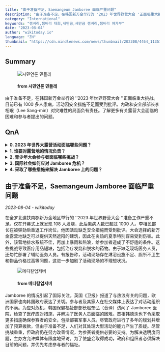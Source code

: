 ```yaml
---
title: "由于准备不足，Saemangeum Jamboree 面临严重问题"
description: "由于准备不足，在韩国新万金举行的 '2023 年世界野营大会 '正面临重大挑战。目前已有 1000 多人患病，活动因安全措施不足而受到批评。内政和安全部部长李相珉（Lee Sang-min）对灾难性的局面负有责任。了解更多有关露营大会面临的困难和参与者提出的问题。"
category: "International"
keywords: "잼버리,잼버리 대회,새만금,새만금 잼버리,잼버리 여가부"
date: "2023-08-04"
author: "wikitoday.io"
language: "ZH"
thumbnail: "https://cdn.mindlenews.com/news/thumbnail/202308/4464_11351_1846_v150.jpg"
---
```


## Summary

<figure>
    <img src="https://cdn.mindlenews.com/news/thumbnail/202308/4464_11351_1846_v150.jpg" alt="시민언론 민들레" />
    <figcaption>
        <h4> from 시민언론 민들레</h4>
    </figcaption>
</figure>

由于准备不足，在韩国新万金举行的 ''2023 年世界野营大会 ''正面临重大挑战。目前已有 1000 多人患病，活动因安全措施不足而受到批评。内政和安全部部长李相珉（Lee Sang-min）对灾难性的局面负有责任。了解更多有关露营大会面临的困难和参与者提出的问题。

## QnA

<details>
        <summary><b>0. 2023 年世界大露营活动面临哪些问题？</b></summary>
        由于准备工作不充分，该活动面临着生病人数多、安全措施不足、营地条件差等问题。
    </details>
    
<details>
        <summary><b>1. 谁要对露营地的情况负责？</b></summary>
        内政和安全部长 Lee Sang-min 因活动缺乏安全措施和准备工作而被问责。
    </details>
    
<details>
        <summary><b>2. 青少年大会参与者面临哪些挑战？</b></summary>
        参加者面临的挑战包括营地缺乏树荫、排水不畅、医疗用品短缺、淋浴设施不足、厕所不卫生以及物品价格过高。
    </details>
    
<details>
        <summary><b>3. 国际社会如何应对 Jamboree 危机？</b></summary>
        英国《卫报》报道了与热浪有关的问题，欧洲国家也向韩国政府表达了关切。参赛者及其家人也在社交媒体上表达了不满。
    </details>
    
<details>
        <summary><b>4. 采取了哪些措施来解决 Jamboree 上的问题？</b></summary>
        韩国保健福祉部长官赵奎雄访问了仁波切医院，检查医疗响应情况。韩德洙总理已下令部署军事人员，以提供额外支持和采取安全措施。
    </details>

## 由于准备不足，Saemangeum Jamboree 面临严重问题

_2023-08-04 - wikitoday_

在全罗北道扶南郡新万金地区举行的 ''2023 年世界野营大会 ''准备工作严重不足。仅在开幕式上就发现 108 人发烧，此后患病人数已超过 1000 人。李相民部长在被弹劾后重返工作岗位，他因活动缺乏安全措施而受到批评。大会选择的新万金露营地缺乏可以提供天然遮阳的建筑，因此在炎热的夏季特别容易受到伤害。此外，该营地排水系统不佳，再加上暴雨和热浪，给参加者造成了不舒适的条件。这些挑战导致医疗用品短缺，包括治疗发烧和脱水的药物。由于缺乏现场医务人员，还匆忙部署了辅助医务人员。有报告称，活动现场存在淋浴设施不足、厕所不卫生和物品价格过高等问题，这进一步加剧了活动现场的不理想状况。

<figure>
    <img src="http://cdn.monews.co.kr/news/thumbnail/202308/325623_92181_950_v150.jpg" alt="메디칼업저버" />
    <figcaption>
        <h4> from 메디칼업저버</h4>
    </figcaption>
</figure>

Jamboree 的情况引起了国际关注。英国《卫报》报道了与热浪有关的问题，欧洲国家也向韩国政府表达了关切。参与者及其家人在社交媒体上表达了对活动组织的不满。为应对危机，韩国保健福祉部部长赵奎弘（音译）访问了 Jamboree 医院，检查了医疗应对措施，并解决了医务人员面临的困难。首相韩德洙也下令采取更多措施确保参赛者的安全，包括部署军事人员。尽管政府进行了多年的规划并增加了预算拨款，但由于准备不足，人们对其处理大型活动的能力产生了质疑。尽管挑战重重，但政府仍在努力改善情况，为参赛者提供必要的支持。为解决透明度问题，主办方允许媒体有限度地采访。为了使盛会取得成功，政府和组织者必须解决目前的问题，并优先考虑参与者的福祉。
